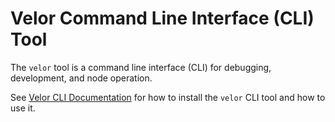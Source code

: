 # Velor Command Line Interface (CLI) Tool

The `velor` tool is a command line interface (CLI) for debugging, development, and node operation.

See [Velor CLI Documentation](https://velor.dev/tools/velor-cli/) for how to install the `velor` CLI tool and how to use it.
